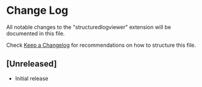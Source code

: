# Change Log

All notable changes to the "structuredlogviewer" extension will be documented in this file.

Check [Keep a Changelog](http://keepachangelog.com/) for recommendations on how to structure this file.

## [Unreleased]

- Initial release